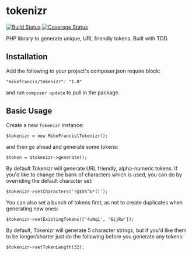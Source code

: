 tokenizr
========

[![Build Status](https://travis-ci.org/mikefrancis/tokenizr.svg?branch=master)](https://travis-ci.org/mikefrancis/tokenizr) [![Coverage Status](https://coveralls.io/repos/mikefrancis/tokenizr/badge.svg?branch=master&service=github)](https://coveralls.io/github/mikefrancis/tokenizr?branch=master)

PHP library to generate unique, URL friendly tokens. Built with TDD.

## Installation

Add the following to your project's composer.json require block:

    "mikefrancis/tokenizr": "1.0"

and run `composer update` to pull in the package.

## Basic Usage

Create a new `Tokenizr` instance:

    $tokenizr = new MikeFrancis\Tokenizr();

and then go ahead and generate some tokens:

    $token = $tokenizr->generate();
    
By default Tokenizr will generate URL friendly, alpha-numeric tokens. If you'd like to change the bank of characters which is used, you can do by overriding the default character set:

    $tokenizr->setCharacters('!@£$%^&*()');
    
You can also set a bunch of tokens first, as not to create duplicates when generating new ones:

    $tokenizr->setExistingTokens(['4uNq1', '6ijRw']);

By default, Tokenizr will generate 5 character strings, but if you'd like them to be longer/shorter just do the following before you generate any tokens:

    $tokenizr->setTokenLength(32);